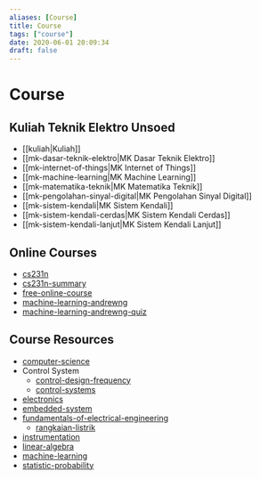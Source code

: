 ```yaml
---
aliases: [Course]
title: Course
tags: ["course"]
date: 2020-06-01 20:09:34
draft: false
---
```


# Course

## Kuliah Teknik Elektro Unsoed

- [[kuliah|Kuliah]]
- [[mk-dasar-teknik-elektro|MK Dasar Teknik Elektro]]
- [[mk-internet-of-things|MK Internet of Things]]
- [[mk-machine-learning|MK Machine Learning]]
- [[mk-matematika-teknik|MK Matematika Teknik]]
- [[mk-pengolahan-sinyal-digital|MK Pengolahan Sinyal Digital]]
- [[mk-sistem-kendali|MK Sistem Kendali]]
- [[mk-sistem-kendali-cerdas|MK Sistem Kendali Cerdas]]
- [[mk-sistem-kendali-lanjut|MK Sistem Kendali Lanjut]]

## Online Courses

- [cs231n](cs231n.md)
- [cs231n-summary](cs231n-summary.md)
- [free-online-course](free-online-course.md)
- [machine-learning-andrewng](machine-learning-andrewng.md)
- [machine-learning-andrewng-quiz](machine-learning-andrewng-quiz.md)

## Course Resources

- [computer-science](computer-science.md)
- Control System
	- [control-design-frequency](control-design-frequency.md)
	- [control-systems](control-systems.md)
- [electronics](electronics.md)
- [embedded-system](embedded-system.md)
- [fundamentals-of-electrical-engineering](fundamentals-of-electrical-engineering.md)
	- [rangkaian-listrik](rangkaian-listrik.md)
- [instrumentation](instrumentation.md)
- [linear-algebra](linear-algebra.md)
- [machine-learning](machine-learning.md)
- [statistic-probability](statistic-probability.md)
